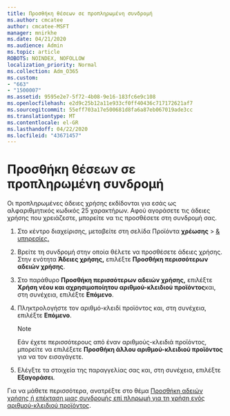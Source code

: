 ```yaml
---
title: Προσθήκη θέσεων σε προπληρωμένη συνδρομή
ms.author: cmcatee
author: cmcatee-MSFT
manager: mnirkhe
ms.date: 04/21/2020
ms.audience: Admin
ms.topic: article
ROBOTS: NOINDEX, NOFOLLOW
localization_priority: Normal
ms.collection: Adm_O365
ms.custom:
- "663"
- "1500007"
ms.assetid: 9595e2e7-5f72-4b08-9e16-183fc6e9c108
ms.openlocfilehash: e2d9c25b12a11e933cf0ff40436c717172621af7
ms.sourcegitcommit: 55eff703a17e500681d8fa6a87eb067019ade3cc
ms.translationtype: MT
ms.contentlocale: el-GR
ms.lasthandoff: 04/22/2020
ms.locfileid: "43671457"
---
```

# <a name="add-seats-to-a-prepaid-subscription"></a>Προσθήκη θέσεων σε προπληρωμένη συνδρομή

Οι προπληρωμένες άδειες χρήσης εκδίδονται για εσάς ως αλφαριθμητικός κωδικός 25 χαρακτήρων. Αφού αγοράσετε τις άδειες χρήσης που χρειάζεστε, μπορείτε να τις προσθέσετε στη συνδρομή σας. 

1. Στο κέντρο διαχείρισης, μεταβείτε στη σελίδα Προϊόντα **χρέωσης** > [& υπηρεσίες.](https://go.microsoft.com/fwlink/p/?linkid=842054)

2. Βρείτε τη συνδρομή στην οποία θέλετε να προσθέσετε άδειες χρήσης. Στην ενότητα **Άδειες χρήσης,** επιλέξτε **Προσθήκη περισσότερων αδειών χρήσης**.

3. Στο παράθυρο **Προσθήκη περισσότερων αδειών χρήσης,** επιλέξτε **Χρήση νέου και αχρησιμοποίητου αριθμού-κλειδιού προϊόντος**και, στη συνέχεια, επιλέξτε **Επόμενο**.

4. Πληκτρολογήστε τον αριθμό-κλειδί προϊόντος και, στη συνέχεια, επιλέξτε **Επόμενο**.

    > [!NOTE]
    > Εάν έχετε περισσότερους από έναν αριθμούς-κλειδιά προϊόντος, μπορείτε να επιλέξετε **Προσθήκη άλλου αριθμού-κλειδιού προϊόντος** για να τον εισαγάγετε.

5. Ελέγξτε τα στοιχεία της παραγγελίας σας και, στη συνέχεια, επιλέξτε **Εξαγοράσει**.

Για να μάθετε περισσότερα, ανατρέξτε στο θέμα [Προσθήκη αδειών χρήσης ή επέκταση μιας συνδρομής επί πληρωμή για τη χρήση ενός αριθμού-κλειδιού προϊόντος](https://docs.microsoft.com/office365/admin/misc/add-licenses-using-product-key).